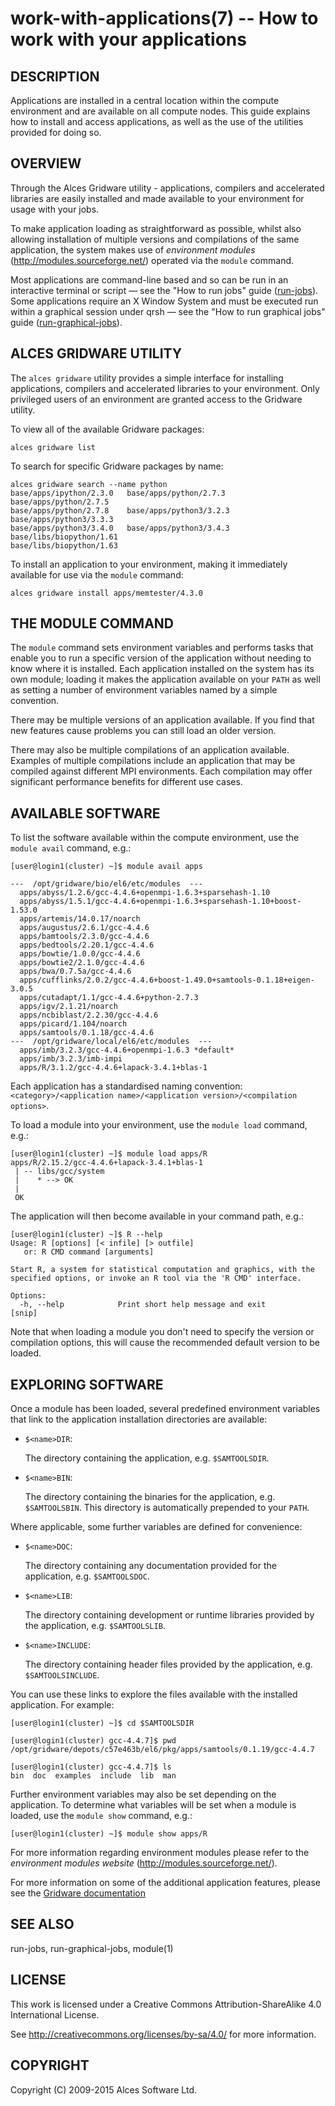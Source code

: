 # work-with-applications(7) -- How to work with your applications

## DESCRIPTION

Applications are installed in a central location within the compute
environment and are available on all compute nodes. This guide
explains how to install and access applications, as well as the use
 of the utilities provided for doing so.

## OVERVIEW

Through the Alces Gridware utility - applications, compilers
and accelerated libraries are easily installed and made
available to your environment for usage with your jobs.

To make application loading as straightforward as possible, whilst
also allowing installation of multiple versions and compilations of
the same application, the system makes use of *environment
modules* (<http://modules.sourceforge.net/>) operated via the `module`
command.

Most applications are command-line based and so can be run in an
interactive terminal or script &mdash; see the "How to run jobs" guide
([run-jobs](run-jobs)). Some applications require an X Window System
and must be executed run within a graphical session under qrsh &mdash;
see the "How to run graphical jobs" guide
([run-graphical-jobs](run-graphical-jobs)).

## ALCES GRIDWARE UTILITY

The `alces gridware` utility provides a simple interface for installing
applications, compilers and accelerated libraries to your environment. 
Only privileged users of an environment are granted access to the Gridware
utility.

To view all of the available Gridware packages: 

    alces gridware list

To search for specific Gridware packages by name: 

    alces gridware search --name python
    base/apps/ipython/2.3.0   base/apps/python/2.7.3    base/apps/python/2.7.5
    base/apps/python/2.7.8    base/apps/python3/3.2.3   base/apps/python3/3.3.3
    base/apps/python3/3.4.0   base/apps/python3/3.4.3   base/libs/biopython/1.61
    base/libs/biopython/1.63

To install an application to your environment, making it 
immediately available for use via the `module` command:

    alces gridware install apps/memtester/4.3.0

## THE MODULE COMMAND

The `module` command sets environment variables and performs tasks
that enable you to run a specific version of the application without
needing to know where it is installed. Each application installed on
the system has its own module; loading it makes the application
available on your `PATH` as well as setting a number of environment
variables named by a simple convention.

There may be multiple versions of an application available. If you
find that new features cause problems you can still load an older
version.

There may also be multiple compilations of an application
available. Examples of multiple compilations include an application
that may be compiled against different MPI environments. Each
compilation may offer significant performance benefits for different
use cases.

## AVAILABLE SOFTWARE

To list the software available within the compute environment, use the
`module avail` command, e.g.:

    [user@login1(cluster) ~]$ module avail apps

    ---  /opt/gridware/bio/el6/etc/modules  ---
      apps/abyss/1.2.6/gcc-4.4.6+openmpi-1.6.3+sparsehash-1.10
      apps/abyss/1.5.1/gcc-4.4.6+openmpi-1.6.3+sparsehash-1.10+boost-1.53.0
      apps/artemis/14.0.17/noarch
      apps/augustus/2.6.1/gcc-4.4.6
      apps/bamtools/2.3.0/gcc-4.4.6
      apps/bedtools/2.20.1/gcc-4.4.6
      apps/bowtie/1.0.0/gcc-4.4.6
      apps/bowtie2/2.1.0/gcc-4.4.6
      apps/bwa/0.7.5a/gcc-4.4.6
      apps/cufflinks/2.0.2/gcc-4.4.6+boost-1.49.0+samtools-0.1.18+eigen-3.0.5
      apps/cutadapt/1.1/gcc-4.4.6+python-2.7.3
      apps/igv/2.1.21/noarch
      apps/ncbiblast/2.2.30/gcc-4.4.6
      apps/picard/1.104/noarch
      apps/samtools/0.1.18/gcc-4.4.6
    ---  /opt/gridware/local/el6/etc/modules  ---
      apps/imb/3.2.3/gcc-4.4.6+openmpi-1.6.3 *default*
      apps/imb/3.2.3/imb-impi
      apps/R/3.1.2/gcc-4.4.6+lapack-3.4.1+blas-1

Each application has a standardised naming convention:
`<category>/<application name>/<application version>/<compilation
options>`.

To load a module into your environment, use the `module load` command,
e.g.:

    [user@login1(cluster) ~]$ module load apps/R
    apps/R/2.15.2/gcc-4.4.6+lapack-3.4.1+blas-1
     | -- libs/gcc/system
     |    * --> OK
     |
     OK

The application will then become available in your command path, e.g.:

    [user@login1(cluster) ~]$ R --help
    Usage: R [options] [< infile] [> outfile]
       or: R CMD command [arguments]

    Start R, a system for statistical computation and graphics, with the
    specified options, or invoke an R tool via the 'R CMD' interface.

    Options:
      -h, --help            Print short help message and exit
    [snip]

Note that when loading a module you don't need to specify the version
or compilation options, this will cause the recommended default
version to be loaded.

## EXPLORING SOFTWARE

Once a module has been loaded, several predefined environment
variables that link to the application installation directories are
available:

 * `$<name>DIR`:

    The directory containing the application, e.g. `$SAMTOOLSDIR`.

 * `$<name>BIN`:

    The directory containing the binaries for the application,
    e.g. `$SAMTOOLSBIN`.  This directory is automatically prepended to
    your `PATH`.

Where applicable, some further variables are defined for convenience:

 * `$<name>DOC`:

   The directory containing any documentation provided for the
   application, e.g. `$SAMTOOLSDOC`.

 * `$<name>LIB`:

   The directory containing development or runtime libraries provided
   by the application, e.g. `$SAMTOOLSLIB`.

 * `$<name>INCLUDE`:

   The directory containing header files provided by the application,
   e.g. `$SAMTOOLSINCLUDE`.

You can use these links to explore the files available with the
installed application. For example:

    [user@login1(cluster) ~]$ cd $SAMTOOLSDIR

    [user@login1(cluster) gcc-4.4.7]$ pwd
    /opt/gridware/depots/c57e463b/el6/pkg/apps/samtools/0.1.19/gcc-4.4.7

    [user@login1(cluster) gcc-4.4.7]$ ls
    bin  doc  examples  include  lib  man

Further environment variables may also be set depending on the
application. To determine what variables will be set when a module is
loaded, use the `module show` command, e.g.:

    [user@login1(cluster) ~]$ module show apps/R

For more information regarding environment modules please refer to the
*environment modules website* (<http://modules.sourceforge.net/>).

For more information on some of the additional application features, please see the [Gridware documentation](http://alces-flight-appliance-docs.readthedocs.org/en/latest/getting-started/environment-usage/environment_usage.html#additional-application-features)

## SEE ALSO

run-jobs, run-graphical-jobs, module(1)

## LICENSE

This work is licensed under a Creative Commons Attribution-ShareAlike
4.0 International License.

See <http://creativecommons.org/licenses/by-sa/4.0/> for more
information.

## COPYRIGHT

Copyright (C) 2009-2015 Alces Software Ltd.
